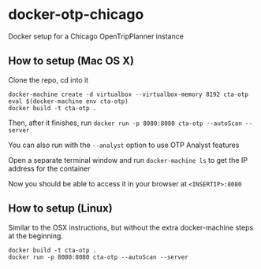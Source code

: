 # docker-otp-chicago
Docker setup for a Chicago OpenTripPlanner instance

## How to setup (Mac OS X)
Clone the repo, cd into it
```
docker-machine create -d virtualbox --virtualbox-memory 8192 cta-otp
eval $(docker-machine env cta-otp)
docker build -t cta-otp .
```

Then, after it finishes, run
`docker run -p 8080:8080 cta-otp --autoScan --server`

You can also run with the `--analyst` option to use OTP Analyst features

Open a separate terminal window and run `docker-machine ls` to get the IP address for the container

Now you should be able to access it in your browser at `<INSERTIP>:8080`

## How to setup (Linux)
Similar to the OSX instructions, but without the extra docker-machine steps at the beginning.
```
docker build -t cta-otp .
docker run -p 8080:8080 cta-otp --autoScan --server
```
